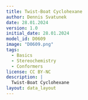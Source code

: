 ```yaml
---
title: Twist-Boat Cyclohexane
author: Dennis Svatunek
date: 28.01.2024
version: 1.0
initial_date: 28.01.2024
model_id: D0609
image: "D0609.png"
tags: 
  - Basics
  - Stereochemistry
  - Conformers
license: CC BY-NC
description: |
  Twist-Boat Cyclohexane
layout: data_layout
---
```

<script src="https://code.jquery.com/jquery-3.6.0.min.js"></script>
<script src="https://3Dmol.org/build/3Dmol-min.js"></script>
<script src="https://cdnjs.cloudflare.com/ajax/libs/three.js/r128/three.min.js"></script>

<div style="text-align: center;">


<div id="D0609" style="margin: auto; width: 500px; height: 500px;"></div>



</div>
<script>
(function() {
$(document).ready(function() {

var viewer = $3Dmol.createViewer("D0609", {defaultcolors: $3Dmol.elementColors.Jmol});
	
    var xyz = `18
0 1
C    -1.054457  0.890935  0.389216
C     0.165949  1.369628 -0.387565
C    -1.411000 -0.553525  0.007477
C     1.410906  0.553757 -0.007421
C    -0.169523 -1.370937 -0.380962
C     1.058077 -0.889416  0.382638
H    -1.908416  1.548144  0.213984
H    -0.841927  0.956234  1.460719
H    -0.035067  1.268991 -1.458586
H     0.344557  2.432662 -0.214783
H    -2.119226 -0.553296 -0.824323
H    -1.926546 -1.033407  0.842769
H     1.934228  1.036594  0.821315
H     2.111467  0.550258 -0.845675
H    -0.346648 -2.433260 -0.202302
H     0.021499 -1.274950 -1.454253
H     0.855743 -0.951248  1.456310
H     1.910384 -1.547164  0.201440`; 


    viewer.addModel(xyz, "xyz");
    viewer.setStyle({}, {stick: {radius: 0.15}, sphere: {scale: 0.25}});
    viewer.zoomTo();
	    viewer.rotate(90, {vx: 1, vy: 0, vz: 0});
	viewer.rotate(180, {vx: 0, vy: 0, vz: 1});
	viewer.rotate(35, {vx: 0, vy: 1, vz: 0});
	viewer.rotate(10, {vx: 1, vy: 0, vz: 0});
    viewer.zoom(1.4);
	viewer.setBackgroundColor('#f9f9f9');
    viewer.setViewStyle({style: 'outline', color: 'black', width: 0.02});
    viewer.render();
	
$("#D0609").css("position", "relative");
  });
})(); 
</script>

